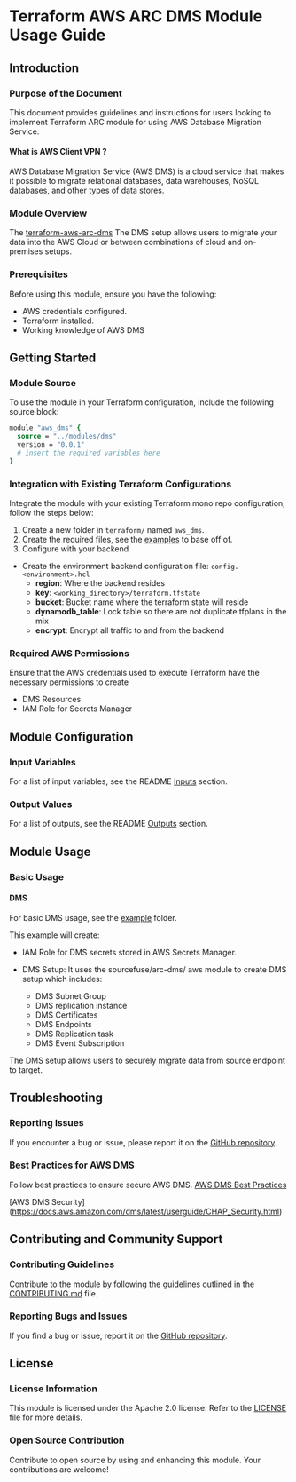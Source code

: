 # Terraform AWS ARC DMS Module Usage Guide

## Introduction

### Purpose of the Document

This document provides guidelines and instructions for users looking to implement Terraform ARC module for using AWS Database Migration Service.

#### What is AWS Client VPN ?
AWS Database Migration Service (AWS DMS) is a cloud service that makes it possible to migrate relational databases, data warehouses, NoSQL databases, and other types of data stores.

### Module Overview

The [terraform-aws-arc-dms](https://github.com/sourcefuse/terraform-aws-arc-dms) The DMS setup allows users to migrate your data into the AWS Cloud or between combinations of cloud and on-premises setups.

### Prerequisites

Before using this module, ensure you have the following:

- AWS credentials configured.
- Terraform installed.
- Working knowledge of AWS DMS

## Getting Started

### Module Source

To use the module in your Terraform configuration, include the following source block:

```tcl
module "aws_dms" {
  source = "../modules/dms"
  version = "0.0.1"
  # insert the required variables here
}
```

### Integration with Existing Terraform Configurations

Integrate the module with your existing Terraform mono repo configuration, follow the steps below:

1. Create a new folder in `terraform/` named `aws_dms`.
2. Create the required files, see the [examples](https://github.com/sourcefuse/terraform-aws-arc-dms/tree/main/examples) to base off of.
3. Configure with your backend
  - Create the environment backend configuration file: `config.<environment>.hcl`
    - **region**: Where the backend resides
    - **key**: `<working_directory>/terraform.tfstate`
    - **bucket**: Bucket name where the terraform state will reside
    - **dynamodb_table**: Lock table so there are not duplicate tfplans in the mix
    - **encrypt**: Encrypt all traffic to and from the backend

### Required AWS Permissions

Ensure that the AWS credentials used to execute Terraform have the necessary permissions to create
 - DMS Resources
 - IAM Role for Secrets Manager

## Module Configuration

### Input Variables

For a list of input variables, see the README [Inputs](https://github.com/sourcefuse/terraform-aws-arc-dms?tab=readme-ov-file#inputs) section.

### Output Values

For a list of outputs, see the README [Outputs](https://github.com/sourcefuse/terraform-aws-arc-dms?tab=readme-ov-file#outputs) section.

## Module Usage

### Basic Usage

#### DMS
For basic DMS usage, see the [example](https://github.com/sourcefuse/terraform-aws-arc-dms/tree/main/examples) folder.

This example will create:

- IAM Role for DMS secrets stored in AWS Secrets Manager.

- DMS Setup: It uses the sourcefuse/arc-dms/ aws module to create DMS setup which includes:

  - DMS Subnet Group
  - DMS replication instance
  - DMS Certificates
  - DMS Endpoints
  - DMS Replication task
  - DMS Event Subscription  

The DMS setup allows users to securely migrate data from source endpoint to target.

## Troubleshooting

### Reporting Issues

If you encounter a bug or issue, please report it on the [GitHub repository](https://github.com/sourcefuse/terraform-aws-arc-dms/issues).

### Best Practices for AWS DMS

Follow best practices to ensure secure AWS DMS.
[AWS DMS Best Practices](https://docs.aws.amazon.com/dms/latest/userguide/CHAP_BestPractices.html)

[AWS DMS Security] (https://docs.aws.amazon.com/dms/latest/userguide/CHAP_Security.html)

## Contributing and Community Support

### Contributing Guidelines

Contribute to the module by following the guidelines outlined in the [CONTRIBUTING.md](https://github.com/sourcefuse/terraform-aws-arc-dms/blob/main/CONTRIBUTING.md) file.

### Reporting Bugs and Issues

If you find a bug or issue, report it on the [GitHub repository](https://github.com/sourcefuse/terraform-aws-arc-dms/issues).

## License

### License Information

This module is licensed under the Apache 2.0 license. Refer to the [LICENSE](https://github.com/sourcefuse/terraform-aws-arc-dms/blob/main/LICENSE) file for more details.

### Open Source Contribution

Contribute to open source by using and enhancing this module. Your contributions are welcome!
